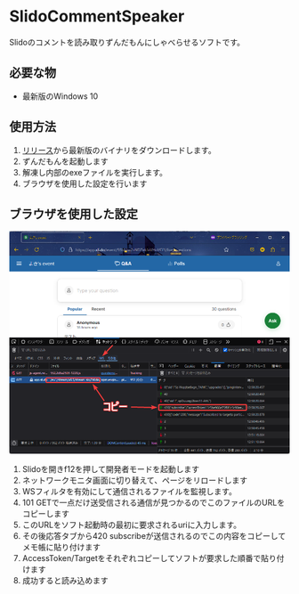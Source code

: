 # SlidoCommentSpeaker

Slidoのコメントを読み取りずんだもんにしゃべらせるソフトです。

## 必要な物
 - 最新版のWindows 10

## 使用方法
 1. [リリース](https://github.com/N-Magi/SlidoCommentSpeaker/releases)から最新版のバイナリをダウンロードします。
 2. ずんだもんを起動します
 3. 解凍し内部のexeファイルを実行します。
 4. ブラウザを使用した設定を行います

 ## ブラウザを使用した設定
 ![](https://github.com/N-Magi/SlidoCommentSpeaker/blob/master/screenshot.png?raw=true)
 1. Slidoを開きf12を押して開発者モードを起動します
 2. ネットワークモニタ画面に切り替えて、ページをリロードします
 3. WSフィルタを有効にして通信されるファイルを監視します。
 4. 101 GETで一点だけ送受信される通信が見つかるのでこのファイルのURLをコピーします
 5. このURLをソフト起動時の最初に要求されるuriに入力します。
 6. その後応答タブから420 subscribeが送信されるのでこの内容をコピーしてメモ帳に貼り付けます
 7. AccessToken/Targetをそれぞれコピーしてソフトが要求した順番で貼り付けます
 8. 成功すると読み込めます
 
 
 
